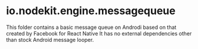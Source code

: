 # io.nodekit.engine.messagequeue

This folder contains a basic message queue on Androdi based on that created by Facebook for React Native
It has no external dependencies other than stock Android message looper.